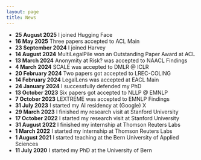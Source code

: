 ```yaml
---
layout: page
title: News
---
```



* **25 August 2025** I joined Hugging Face
* **16 May 2025** Three papers accepted to ACL Main
* **23 September 2024** I joined Harvey
* **14 August 2024** MultiLegalPile won an Outstanding Paper Award at ACL
* **13 March 2024** Anonymity at Risk? was accepted to NAACL Findings
* **4 March 2024** SCALE was accepted to DMLR @ ICLR
* **20 February 2024** Two papers got accepted to LREC-COLING
* **14 February 2024** LegalLens was accepted at EACL Main
* **24 January 2024** I successfully defended my PhD
* **13 October 2023** Six papers got accepted to NLLP @ EMNLP
* **7 October 2023** LEXTREME was accepted to EMNLP Findings
* **31 July 2023** I started my AI residency at (Google) X
* **29 March 2023** I finished my research visit at Stanford University
* **17 October 2022** I started my research visit at Stanford University
* **31 August 2022** I finished my internship at Thomson Reuters Labs
* **1 March 2022** I started my internship at Thomson Reuters Labs
* **1 August 2021** I started teaching at the Bern University of Applied Sciences
* **11 July 2020** I started my PhD at the University of Bern

